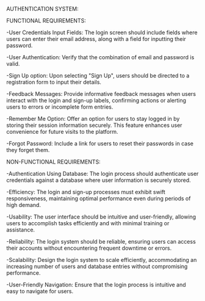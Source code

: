 AUTHENTICATION SYSTEM:

FUNCTIONAL REQUIREMENTS:

-User Credentials Input Fields: The login screen should include fields where users can enter their email address, along with a field for inputting their password.

-User Authentication: Verify that the combination of  email and password is valid.

-Sign Up option: Upon selecting "Sign Up", users should be directed to a registration form to input their details.

-Feedback Messages: Provide informative feedback messages when users interact with the login and sign-up labels, confirming actions or alerting users to errors or incomplete form entries.

-Remember Me Option: Offer an option for users to stay logged in by storing their session information securely. This feature enhances user convenience for future visits to the platform.

-Forgot Password: Include a link for users to reset their passwords in case they forget them.

NON-FUNCTIONAL REQUIREMENTS:

-Authentication Using Database: The login process should authenticate user credentials against a database where user information is securely stored.

-Efficiency: The login and sign-up processes must exhibit swift responsiveness, maintaining optimal performance even during periods of high demand.

-Usability: The user interface should be intuitive and user-friendly, allowing users to accomplish tasks efficiently and with minimal training or assistance.

-Reliability: The login system should be reliable, ensuring users can access their accounts without encountering frequent downtime or errors.

-Scalability: Design the login system to scale efficiently, accommodating an increasing number of users and database entries without compromising performance.

-User-Friendly Navigation: Ensure that the login process is intuitive and easy to navigate for users.
